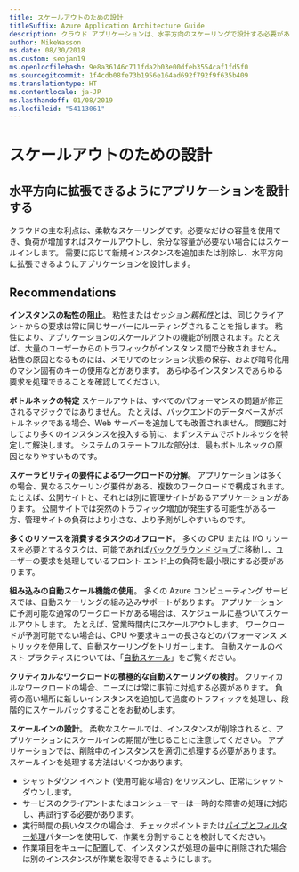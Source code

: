 ```yaml
---
title: スケールアウトのための設計
titleSuffix: Azure Application Architecture Guide
description: クラウド アプリケーションは、水平方向のスケーリングで設計する必要があります。
author: MikeWasson
ms.date: 08/30/2018
ms.custom: seojan19
ms.openlocfilehash: 9e8a36146c711fda2b03e00dfeb3554caf1fd5f0
ms.sourcegitcommit: 1f4cdb08fe73b1956e164ad692f792f9f635b409
ms.translationtype: HT
ms.contentlocale: ja-JP
ms.lasthandoff: 01/08/2019
ms.locfileid: "54113061"
---
```

# <a name="design-to-scale-out"></a>スケールアウトのための設計

## <a name="design-your-application-so-that-it-can-scale-horizontally"></a>水平方向に拡張できるようにアプリケーションを設計する

クラウドの主な利点は、柔軟なスケーリングです。必要なだけの容量を使用でき、負荷が増加すればスケールアウトし、余分な容量が必要ない場合にはスケールインします。 需要に応じて新規インスタンスを追加または削除し、水平方向に拡張できるようにアプリケーションを設計します。

## <a name="recommendations"></a>Recommendations

**インスタンスの粘性の阻止**。 粘性または*セッション親和性*とは、同じクライアントからの要求は常に同じサーバーにルーティングされることを指します。 粘性により、アプリケーションのスケールアウトの機能が制限されます。たとえば、大量のユーザーからのトラフィックがインスタンス間で分散されません。 粘性の原因となるものには、メモリでのセッション状態の保存、および暗号化用のマシン固有のキーの使用などがあります。 あらゆるインスタンスであらゆる要求を処理できることを確認してください。

**ボトルネックの特定** スケールアウトは、すべてのパフォーマンスの問題が修正されるマジックではありません。 たとえば、バックエンドのデータベースがボトルネックである場合、Web サーバーを追加しても改善されません。 問題に対してより多くのインスタンスを投入する前に、まずシステムでボトルネックを特定して解決します。 システムのステートフルな部分は、最もボトルネックの原因となりやすいものです。

**スケーラビリティの要件によるワークロードの分解**。  アプリケーションは多くの場合、異なるスケーリング要件がある、複数のワークロードで構成されます。 たとえば、公開サイトと、それとは別に管理サイトがあるアプリケーションがあります。 公開サイトでは突然のトラフィック増加が発生する可能性がある一方、管理サイトの負荷はより小さな、より予測がしやすいものです。

**多くのリソースを消費するタスクのオフロード**。 多くの CPU または I/O リソースを必要とするタスクは、可能であれば[バックグラウンド ジョブ][background-jobs]に移動し、ユーザーの要求を処理しているフロント エンド上の負荷を最小限にする必要があります。

**組み込みの自動スケール機能の使用**。 多くの Azure コンピューティング サービスでは、自動スケーリングの組み込みサポートがあります。 アプリケーションに予測可能な通常のワークロードがある場合は、スケジュールに基づいてスケールアウトします。 たとえば、営業時間内にスケールアウトします。 ワークロードが予測可能でない場合は、CPU や要求キューの長さなどのパフォーマンス メトリックを使用して、自動スケーリングをトリガーします。 自動スケールのベスト プラクティスについては、「[自動スケール][autoscaling]」をご覧ください。

**クリティカルなワークロードの積極的な自動スケーリングの検討**。 クリティカルなワークロードの場合、ニーズには常に事前に対処する必要があります。 負荷の高い場所に新しいインスタンスを追加して過度のトラフィックを処理し、段階的にスケールバックすることをお勧めします。

**スケールインの設計**。  柔軟なスケールでは、インスタンスが削除されると、アプリケーションにスケールインの期間が生じることに注意してください。 アプリケーションでは、削除中のインスタンスを適切に処理する必要があります。 スケールインを処理する方法はいくつかあります。

- シャットダウン イベント (使用可能な場合) をリッスンし、正常にシャットダウンします。
- サービスのクライアントまたはコンシューマーは一時的な障害の処理に対応し、再試行する必要があります。
- 実行時間の長いタスクの場合は、チェックポイントまたは[パイプとフィルター処理][pipes-filters-pattern]パターンを使用して、作業を分割することを検討してください。
- 作業項目をキューに配置して、インスタンスが処理の最中に削除された場合は別のインスタンスが作業を取得できるようにします。

<!-- links -->

[autoscaling]: ../../best-practices/auto-scaling.md
[background-jobs]: ../../best-practices/background-jobs.md
[pipes-filters-pattern]: ../../patterns/pipes-and-filters.md
